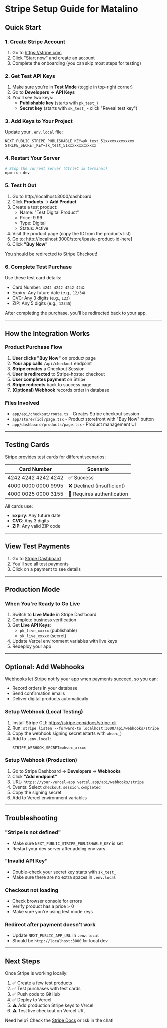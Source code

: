 # Stripe Setup Guide for Matalino

## Quick Start

### 1. Create Stripe Account
1. Go to https://stripe.com
2. Click "Start now" and create an account
3. Complete the onboarding (you can skip most steps for testing)

### 2. Get Test API Keys
1. Make sure you're in **Test Mode** (toggle in top-right corner)
2. Go to **Developers** → **API Keys**
3. You'll see two keys:
   - **Publishable key** (starts with `pk_test_`)
   - **Secret key** (starts with `sk_test_` - click "Reveal test key")

### 3. Add Keys to Your Project

Update your `.env.local` file:

```env
NEXT_PUBLIC_STRIPE_PUBLISHABLE_KEY=pk_test_51xxxxxxxxxxxxx
STRIPE_SECRET_KEY=sk_test_51xxxxxxxxxxxxx
```

### 4. Restart Your Server

```bash
# Stop the current server (Ctrl+C in terminal)
npm run dev
```

### 5. Test It Out

1. Go to http://localhost:3000/dashboard
2. Click **Products** → **Add Product**
3. Create a test product:
   - Name: "Test Digital Product"
   - Price: 9.99
   - Type: Digital
   - Status: Active
4. Visit the product page (copy the ID from the products list)
5. Go to: http://localhost:3000/store/[paste-product-id-here]
6. Click **"Buy Now"**

You should be redirected to Stripe Checkout!

### 6. Complete Test Purchase

Use these test card details:
- Card Number: `4242 4242 4242 4242`
- Expiry: Any future date (e.g., `12/34`)
- CVC: Any 3 digits (e.g., `123`)
- ZIP: Any 5 digits (e.g., `12345`)

After completing the purchase, you'll be redirected back to your app.

---

## How the Integration Works

### Product Purchase Flow

1. **User clicks "Buy Now"** on product page
2. **Your app calls** `/api/checkout` endpoint
3. **Stripe creates** a Checkout Session
4. **User is redirected** to Stripe-hosted checkout
5. **User completes payment** on Stripe
6. **Stripe redirects** back to success page
7. **(Optional) Webhook** records order in database

### Files Involved

- `app/api/checkout/route.ts` - Creates Stripe checkout session
- `app/store/[id]/page.tsx` - Product storefront with "Buy Now" button
- `app/dashboard/products/page.tsx` - Product management UI

---

## Testing Cards

Stripe provides test cards for different scenarios:

| Card Number          | Scenario                    |
|---------------------|-----------------------------|
| 4242 4242 4242 4242 | ✅ Success                  |
| 4000 0000 0000 9995 | ❌ Declined (insufficient)  |
| 4000 0025 0000 3155 | 🔐 Requires authentication  |

All cards use:
- **Expiry**: Any future date
- **CVC**: Any 3 digits
- **ZIP**: Any valid ZIP code

---

## View Test Payments

1. Go to [Stripe Dashboard](https://dashboard.stripe.com/test/payments)
2. You'll see all test payments
3. Click on a payment to see details

---

## Production Mode

### When You're Ready to Go Live

1. Switch to **Live Mode** in Stripe Dashboard
2. Complete business verification
3. Get **Live API Keys**:
   - `pk_live_xxxxx` (publishable)
   - `sk_live_xxxxx` (secret)
4. Update Vercel environment variables with live keys
5. Redeploy your app

---

## Optional: Add Webhooks

Webhooks let Stripe notify your app when payments succeed, so you can:
- Record orders in your database
- Send confirmation emails
- Deliver digital products automatically

### Setup Webhook (Local Testing)

1. Install Stripe CLI: https://stripe.com/docs/stripe-cli
2. Run: `stripe listen --forward-to localhost:3000/api/webhooks/stripe`
3. Copy the webhook signing secret (starts with `whsec_`)
4. Add to `.env.local`:
   ```env
   STRIPE_WEBHOOK_SECRET=whsec_xxxxx
   ```

### Setup Webhook (Production)

1. Go to Stripe Dashboard → **Developers** → **Webhooks**
2. Click **"Add endpoint"**
3. URL: `https://your-vercel-app.vercel.app/api/webhooks/stripe`
4. Events: Select `checkout.session.completed`
5. Copy the signing secret
6. Add to Vercel environment variables

---

## Troubleshooting

### "Stripe is not defined"
- Make sure `NEXT_PUBLIC_STRIPE_PUBLISHABLE_KEY` is set
- Restart your dev server after adding env vars

### "Invalid API Key"
- Double-check your secret key starts with `sk_test_`
- Make sure there are no extra spaces in `.env.local`

### Checkout not loading
- Check browser console for errors
- Verify product has a price > 0
- Make sure you're using test mode keys

### Redirect after payment doesn't work
- Update `NEXT_PUBLIC_APP_URL` in `.env.local`
- Should be `http://localhost:3000` for local dev

---

## Next Steps

Once Stripe is working locally:

1. ✅ Create a few test products
2. ✅ Test purchases with test cards
3. ✅ Push code to GitHub
4. ✅ Deploy to Vercel
5. ⚠️  Add production Stripe keys to Vercel
6. ⚠️  Test live checkout on Vercel URL

Need help? Check the [Stripe Docs](https://stripe.com/docs) or ask in the chat!

